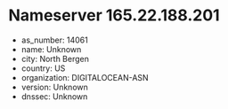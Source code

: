 # Nameserver 165.22.188.201

* as_number: 14061
* name: Unknown
* city: North Bergen
* country: US
* organization: DIGITALOCEAN-ASN
* version: Unknown
* dnssec: Unknown
